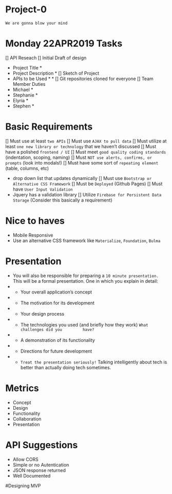 # Project-0
`We are gonna blow your mind`


# Monday 22APR2019 Tasks
[] API Reseach
[] Initial Draft of design
* Project Title
    * 
* Project Description
    * 
[] Sketch of Project
* APIs to be Used
    * 
    * 
[] Git repositories cloned for everyone
[] Team Member Duties
* Michael
    * 
* Stephanie
    * 
* Elyria
    * 
* Stephen
    * 



# Basic Requirements
[] Must use at least `two APIs`
[] Must use `AJAX to pull data`
[] Must utilize at least `one new library or technology` that we haven’t discussed
[] Must have a polished `frontend / UI`
[] Must meet `good quality coding standards` (indentation, scoping, naming)
[] Must `NOT use alerts, confirms, or prompts` (look into modals!)
[] Must have some sort of `repeating element` (table, columns, etc)
   * drop down list that updates dynamically
[] Must use `Bootstrap or Alternative CSS Framework`
[] Must be `Deployed` (Github Pages)
[] Must have `User Input Validation`
   * Jquery has a validation library
[] Utilize `Firebase for Persistent Data Storage` (Consider this basically a requirement)
 
# Nice to haves
* Mobile Responsive
* Use an alternative CSS framework like `Materialize`, `Foundation`, `Bulma`

# Presentation
* You will also be responsible for preparing a `10 minute presentation.` This will be a formal presentation. One in which you explain in detail:
* * Your overall application’s concept
* * The motivation for its development
* * Your design process
* * The technologies you used (and briefly how they work) `What challenges did you         have?`
* * A demonstration of its functionality
* * Directions for future development
* * `Treat the presentation seriously!` Talking intelligently about tech is better than actually doing tech sometimes.

# Metrics
* Concept
* Design
* Functionality
* Collaboration
* Presentation

# API Suggestions
* Allow CORS
* Simple or no Autentication
* JSON response returned
* Well Documented



#Designing MVP


